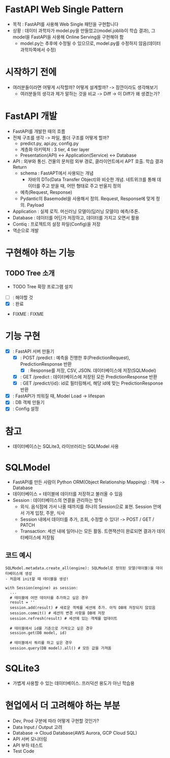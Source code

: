 # FastAPI Web Single Pattern
- 목적 : FastAPI를 사용해 Web Single 패턴을 구현합니다
- 상황 : 데이터 과학자가 model.py을 만들었고(model.joblib이 학습 결과), 그 model을 FastAPI을 사용해 Online Serving을 구현해야 함
  - model.py는 추후에 수정될 수 있으므로, model.py를 수정하지 않음(데이터 과학자쪽에서 수정)

# 시작하기 전에
- 여러분들이라면 어떻게 시작할까? 어떻게 설계할까? -> 잠깐이라도 생각해보기
  - 여러분들의 생각과 제가 말하는 것을 비교 -> Diff -> 이 Diff가 왜 생겼는가?

# FastAPI 개발
- FastAPI를 개발한 때의 흐름
- 전체 구조를 생각 -> 파일, 풀더 구조를 어떻게 할까?
  - predict.py, api.py, config.py
  - 계층화 아키텍처 : 3 tier, 4 tier layer
  - Presentation(API) <-> Application(Service) <-> Database
- API : 외부와 통신. 건물의 문처럼 외부 경로, 클라이언트에서 APT 호출. 학습 결과 Return
  - schema : FastAPT에서 사용되는 개념
    - 자바의 DTo(Data Transfer Object)와 비슷한 개념. 네트위크를 통해 데이터를 주고 받을 때, 어떤 형태로 주고 반울지 정의
  - 예측(Request, Response)
  - Pydantic의 Basemodel을 사용해서 정의. Request, Response에 맞게 정의. Payload
- Application : 실제 로직. 머신러닝 모델이(딥러닝 모델이) 예측/추톤.
- Database : 데이터를 어딘가 저장하고, 데이터를 가지고 오면서 활용
- Contiq : 프로젝트의 설정 파일(Config)을 저장
- 역순으로 개발

# 구현해야 하는 기능
## TODO Tree 소개
- TODO Tree 확장 프로그램 설치
- [ ] : 해야할 것
- [x] : 완료
- FIXME : FIXME

# 기능 구현
- [x] : FastAPI 서버 만들기
  - [x] : POST /predict : 예측을 진행한 후(PredictionRequest), PredictionResponse 반환
    - [x] : Response를 저장, CSV, JSON. 데이터베이스에 저장(SQLModel)
  - [x] : GET /predict : 데이터베이스에 저장된 모든 PredictionResponse 반환
  - [x] : GET /predict/{id}: id로 필터링해서, 해당 id에 맞는 PredictionResponse 반환
- [x] : FastAPI가 띄워질 때, Model Load -> lifespan
- [x] : DB 객체 만들기
- [x] : Config 설정

# 참고
- 데이터베이스는 SQLite3, 라이브러리는 SQLModel 사용

# SQLModel
- FastAPI를 만든 사람이 Python ORM(Object Relationship Mapping) : 객체 -> Database
- 데이터베이스 = 테이블에 데이터를 저장하고 불러올 수 있음
- Session : 데이터베이스의 연결을 관리하는 방식
  - 외식. 음식점에 가서 나올 때까지를 하나의 Session으로 표현. Session 안에서 가게 입장, 주문, 식사
  - Session 내에서 데이터를 추가, 조회, 수정할 수 있다! -> POST / GET / PATCH
  - Transaction: 세션 내에 일어나는 모든 활동. 트랜잭션이 완료되면 결과가 데이터베이스에 저장됨

## 코드 예시
```
SQLModel.metadata.create_all(engine): SQLModel로 정의된 모델(테이블)을 데이터베이스에 생성
- 처음에 init할 때 테이블을 생성!
```

```
with Session(engine) as session:
  ...
  # 테이블에 어떤 데이터를 추가하고 싶은 경우
  result = ''
  session.add(result) # 새로운 객체를 세션에 추가. 아직 DB에 저장되지 않았음
  session.commit() # 세션의 변경 사항을 DB에 저장
  session.refresh(result) # 세션에 있는 객체를 업데이트

  # 테이블에서 id를 기준으로 가져오고 싶은 경우
  session.get(DB model, id)

  # 테이블에서 쿼리를 하고 싶은 경우
  session.query(DB model).all() # 모든 값을 가져옴
```

# SQLite3
- 가볍게 사용할 수 있는 데이터베이스. 프러덕션 용도가 아닌 학습용

# 현업에서 더 고려해야 하는 부분
- Dev, Prod 구분에 따라 어떻게 구현할 것인가?
- Data Input / Output 고려
- Database -> Cloud Database(AWS Aurora, GCP Cloud SQL)
- API 서버 모니터링
- API 부하 테스트
- Test Code